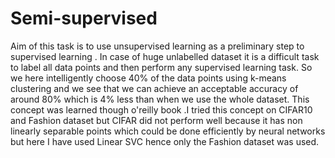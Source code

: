 # Semi-supervised
Aim of this task is to use unsupervised learning as a preliminary step to supervised learning . In case of huge unlabelled dataset it is a difficult task to label all data points and then perform any supervised learning task. So we here intelligently choose 40% of the data points using k-means clustering  and we see that we can achieve an acceptable accuracy of around 80% which is 4% less than when we use the whole dataset. This concept was learned though o'reilly book .I tried this concept on CIFAR10 and Fashion dataset but CIFAR did not perform well because it has non linearly separable points which could be done efficiently by neural networks but here I have used Linear SVC hence only the Fashion dataset was used.
